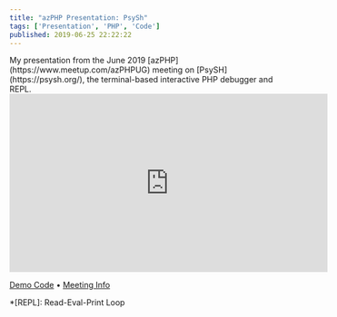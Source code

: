 ```yaml
---
title: "azPHP Presentation: PsySh"
tags: ['Presentation', 'PHP', 'Code']
published: 2019-06-25 22:22:22
---
```


<excerpt>
My presentation from the June 2019 [azPHP](https://www.meetup.com/azPHPUG)
meeting on [PsySH](https://psysh.org/), the terminal-based interactive PHP
debugger and REPL.

<div class="video">
    <iframe width="560" height="315" src="https://www.youtube.com/embed/lblQtfwlVls?start=540" frameborder="0" allow="accelerometer; autoplay; clipboard-write; encrypted-media; gyroscope; picture-in-picture" allowfullscreen></iframe>
</div>
</excerpt>

[Demo Code](https://github.com/PHLAK/psysh-demo)
• [Meeting Info](https://www.meetup.com/azPHPUG/events/rrzlqqyzjbhc/)

*[REPL]: Read-Eval-Print Loop

